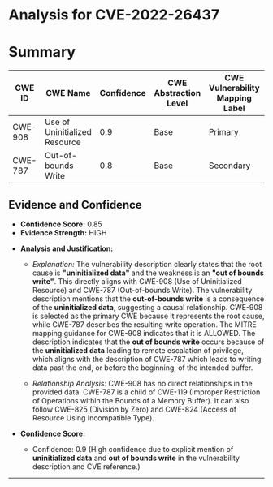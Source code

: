 # Analysis for CVE-2022-26437

# Summary
| CWE ID | CWE Name | Confidence | CWE Abstraction Level | CWE Vulnerability Mapping Label | CWE-Vulnerability Mapping Notes |
|---|---|---|---|---|---|
| CWE-908 | Use of Uninitialized Resource | 0.9 | Base | Primary | Allowed |
| CWE-787 | Out-of-bounds Write | 0.8 | Base | Secondary | Allowed |

## Evidence and Confidence

*   **Confidence Score:** 0.85
*   **Evidence Strength:** HIGH

- **Analysis and Justification:**  
  - *Explanation:* The vulnerability description clearly states that the root cause is **"uninitialized data"** and the weakness is an **"out of bounds write"**. This directly aligns with CWE-908 (Use of Uninitialized Resource) and CWE-787 (Out-of-bounds Write). The vulnerability description mentions that the **out-of-bounds write** is a consequence of the **uninitialized data**, suggesting a causal relationship. CWE-908 is selected as the primary CWE because it represents the root cause, while CWE-787 describes the resulting write operation. The MITRE mapping guidance for CWE-908 indicates that it is ALLOWED. The description indicates that the **out of bounds write** occurs because of the **uninitialized data** leading to remote escalation of privilege, which aligns with the description of CWE-787 which leads to writing data past the end, or before the beginning, of the intended buffer.
  
  - *Relationship Analysis:* CWE-908 has no direct relationships in the provided data. CWE-787 is a child of CWE-119 (Improper Restriction of Operations within the Bounds of a Memory Buffer). It can also follow CWE-825 (Division by Zero) and CWE-824 (Access of Resource Using Incompatible Type).

- **Confidence Score:**  
  - Confidence: 0.9 (High confidence due to explicit mention of **uninitialized data** and **out of bounds write** in the vulnerability description and CVE reference.)
---